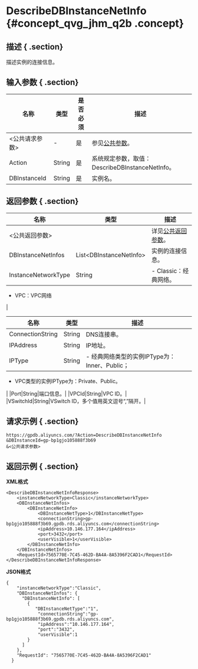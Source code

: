 # DescribeDBInstanceNetInfo {#concept_qvg_jhm_q2b .concept}

## 描述 { .section}

描述实例的连接信息。

## 输入参数 { .section}

|名称|类型|是否必须|描述|
|--|--|----|--|
|<公共请求参数\>|-|是|参见[公共参数](intl.zh-CN/API参考/公共参数.md#)。|
|Action|String|是|系统规定参数，取值：DescribeDBInstanceNetInfo。|
|DBInstanceId|String|是|实例名。|

## 返回参数 { .section}

|名称|类型|描述|
|--|--|--|
|<公共返回参数\>| |详见[公共返回参数](ZH-CN_TP_16898_V1.dita#reference_zpm_4wl_q2b/section_apd_1rv_3bb)。|
|DBInstanceNetInfos|List<DBInstanceNetInfo\>|实例的连接信息。|
|InstanceNetworkType|String| -   Classic：经典网络。
-   VPC：VPC网络

 |

|名称|类型|描述|
|--|--|--|
|ConnectionString|String|DNS连接串。|
|IPAddress|String|IP地址。|
|IPType|String| -   经典网络类型的实例IPType为：Inner、Public；
-   VPC类型的实例IPType为：Private、Public。

 |
|Port|String|端口信息。|
|VPCId|String|VPC ID。|
|VSwitchId|String|VSwitch ID，多个值用英文逗号“,”隔开。|

## 请求示例 { .section}

```
https://gpdb.aliyuncs.com/?Action=DescribeDBInstanceNetInfo
&DBInstanceId=gp-bp1gjo105888f3b69
&<公共请求参数>
```

## 返回示例 { .section}

**XML格式**

```
<DescribeDBInstanceNetInfoResponse>
    <instanceNetworkType>Classic</instanceNetworkType>
	<DBInstanceNetInfos>
		<DBInstanceNetInfo>
			<DBInstanceNetType>1</DBInstanceNetType>
			<connectionString>gp-bp1gjo105888f3b69.gpdb.rds.aliyuncs.com</connectionString>
			<ipAddress>10.146.177.164</ipAddress>
			<port>3432</port>
			<userVisible>1</userVisible>
		</DBInstanceNetInfo>
	</DBInstanceNetInfos>
	<RequestId>7565770E-7C45-462D-BA4A-8A5396F2CAD1</RequestId>
</DescribeDBInstanceNetInfoResponse>
```

**JSON格式**

```
{
    "instanceNetworkType":"Classic",
    "DBInstanceNetInfos": {
      "DBInstanceNetInfo": [
        {
           "DBInstanceNetType":"1",
            "connectionString":"gp-bp1gjo105888f3b69.gpdb.rds.aliyuncs.com",
            "ipAddress":"10.146.177.164",
            "port":"3432",
            "userVisible":1
        }
      ]
    }, 
    "RequestId": "7565770E-7C45-462D-BA4A-8A5396F2CAD1"
  }
```

